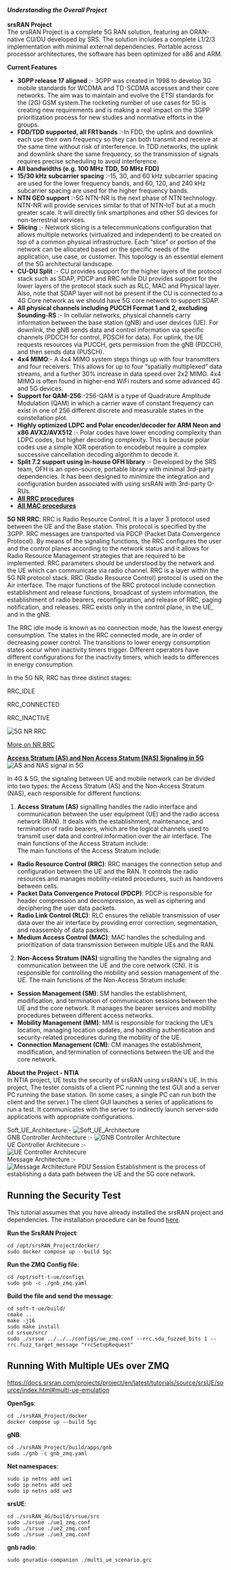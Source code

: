 ***Understanding the Overall Project*** <br><br>
**srsRAN Project**  
The srsRAN Project is a complete 5G RAN solution, featuring an ORAN-native CU/DU developed by SRS. The solution includes a complete L1/2/3 implementation with minimal external dependencies. Portable across processor architectures, the software has been optimized for x86 and ARM.  

**Current Features**  
- **3GPP release 17 aligned** :- 3GPP was created in 1998 to develop 3G mobile standards for WCDMA and TD-SCDMA accesses and their core networks. The aim was to maintain and evolve the ETSI standards for the (2G) GSM system.The rocketing number of use cases for 5G is creating new requirements and is making a real impact on the 3GPP prioritization process for new studies and normative efforts in the groups.
- **FDD/TDD supported, all FR1 bands** :-In FDD, the uplink and downlink each use their own frequency so they can both transmit and receive at the same time without risk of interference. In TDD networks, the uplink and downlink share the same frequency, so the transmission of signals requires precise scheduling to avoid interference.
- **All bandwidths (e.g. 100 MHz TDD, 50 MHz FDD)**
- **15/30 kHz subcarrier spacing** :-15, 30, and 60 kHz subcarrier spacing are used for the lower frequency bands, and 60, 120, and 240 kHz subcarrier spacing are used for the higher frequency bands.
- **NTN GEO support** :-5G NTN-NR is the next phase of NTN technology. NTN-NR will provide services similar to that of NTN-IoT but at a much greater scale. It will directly link smartphones and other 5G devices for non-terrestrial services.
- **Slicing** :- Network slicing is a telecommunications configuration that allows multiple networks (virtualized and independent) to be created on top of a common physical infrastructure. Each “slice” or portion of the network can be allocated based on the specific needs of the application, use case, or customer. This topology is an essential element of the 5G architectural landscape.
- **CU-DU Split** :- CU provides support for the higher layers of the protocol stack such as SDAP, PDCP and RRC while DU provides support for the lower layers of the protocol stack such as RLC, MAC and Physical layer. Also, note that SDAP layer will not be present if the CU is connected to a 4G Core network as we should have 5G core network to support SDAP.
- **All physical channels including PUCCH Format 1 and 2, excluding Sounding-RS** :- In cellular networks, physical channels carry information between the base station (gNB) and user devices (UE). For downlink, the gNB sends data and control information via specific channels (PDCCH for control, PDSCH for data). For uplink, the UE requests resources via PUCCH, gets permission from the gNB (PDCCH), and then sends data (PUSCH).
- **4x4 MIMO**:- A 4x4 MIMO system steps things up with four transmitters and four receivers. This allows for up to four “spatially multiplexed” data streams, and a further 30% increase in data speed over 2x2 MIMO. 4x4 MIMO is often found in higher-end WiFi routers and some advanced 4G and 5G devices.
- **Support for QAM-256**:-256-QAM is a type of Quadrature Amplitude Modulation (QAM) in which a carrier wave of constant frequency can exist in one of 256 different discrete and measurable states in the constellation plot.
- **Highly optimized LDPC and Polar encoder/decoder for ARM Neon and x86 AVX2/AVX512** :- Polar codes have lower encoding complexity than LDPC codes, but higher decoding complexity. This is because polar codes use a simple XOR operation to encodebut require a complex successive cancellation decoding algorithm to decode it.
- **Split 7.2 support using in-house OFH library** :- Developed by the SRS team, OFH is an open-source, portable library with minimal 3rd-party dependencies. It has been designed to minimize the integration and configuration burden associated with using srsRAN with 3rd-party O-RUs.
- **[All RRC procedures](https://embedx.medium.com/mastering-key-rrc-procedures-in-5g-a-visual-breakdown-1c0c0f3f344f)**
- **[All MAC procedures](https://www.linkedin.com/pulse/5g-nr-mac-layer-overview-techlte-world)** <br>
 
**5G NR RRC**:
RRC is Radio Resource Control. It is a layer 3 protocol used between the UE and the Base station. This protocol is specified by the 3GPP. RRC messages are transported via PDCP (Packet Data Convergence Protocol). By means of the signaling functions, the RRC configures the user and the control planes according to the network status and it allows for Radio Resource Management strategies that are required to be implemented. RRC parameters should be understood by the network and the UE which can communicate via radio channel. RRC is a layer within the 5G NR protocol stack. RRC (Radio Resource Control) protocol is used on the Air interface. The major functions of the RRC protocol include connection establishment and release functions, broadcast of system information, the establishment of radio bearers, reconfiguration, and release of RRC, paging notification, and releases.  RRC exists only in the control plane, in the UE, and in the gNB.

The RRC idle mode is known as no connection mode, has the lowest energy consumption. The states in the RRC connected mode, are in order of decreasing power control. The transitions to lower energy consumption states occur when inactivity timers trigger. Different operators have different configurations for the inactivity timers, which leads to differences in energy consumption.  


In the 5G NR, RRC has three distinct stages:  

   RRC_IDLE

   RRC_CONNECTED

   RRC_INACTIVE


![5G NR RRC](https://github.com/oran-testing/soft-t-ue/blob/main/docs/images/NR_RRC.png)
    
[More on NR RRC](https://www.sharetechnote.com/html/5G/5G_RRC_Overview.html)  
 

**[Access Stratum (AS) and Non Access Statum (NAS) Signaling in 5G](http://drmoazzam.com/what-is-difference-between-access-stratum-as-and-non-access-stratum-signalling-in-5g)**  
![AS and NAS signal in 5G](https://github.com/oran-testing/soft-t-ue/blob/main/docs/images/NAS_AS_Signal.png)

In 4G & 5G, the signaling between UE and mobile network can be divided into two types: the Access Stratum (AS) and the Non-Access Stratum (NAS), each responsible for different functions:  
1. **Access Stratum (AS)** signalling handles the radio interface and communication between the user equipment (UE) and the radio access network (RAN). It deals with the establishment, maintenance, and termination of radio bearers, which are the logical channels used to transmit user data and control information over the air interface. The main functions of the Access Stratum include:  
The main functions of the Access Stratum include:
- **Radio Resource Control (RRC)**: RRC manages the connection setup and configuration between the UE and the RAN. It controls the radio resources and manages mobility-related procedures, such as handovers between cells.
- **Packet Data Convergence Protocol (PDCP)**: PDCP is responsible for header compression and decompression, as well as ciphering and deciphering the user data packets.
- **Radio Link Control (RLC)**: RLC ensures the reliable transmission of user data over the air interface by providing error correction, segmentation, and reassembly of data packets.
- **Medium Access Control (MAC)**: MAC handles the scheduling and prioritization of data transmission between multiple UEs and the RAN.

2. **Non-Access Stratum (NAS)** signalling the handles the signaling and communication between the UE and the core network (CN). It is responsible for controlling the mobility and session management of the UE. The main functions of the Non-Access Stratum include:
- **Session Management (SM)**: SM handles the establishment, modification, and termination of communication sessions between the UE and the core network. It manages the bearer services and mobility procedures between different access networks.
- **Mobility Management (MM)**: MM is responsible for tracking the UE’s location, managing location updates, and handling authentication and security-related procedures during the mobility of the UE.
- **Connection Management (CM)**: CM manages the establishment, modification, and termination of connections between the UE and the core network.
       
**About the Project - NTIA**  
In NTIA project, UE tests the security of srsRAN using srsRAN's UE. In this project, The tester consists of a client PC running the test GUI and a server PC running the base station. (In some cases, a single PC can run both the client and the server.) The client GUI launches a series of applications to run a test. It communicates with the server to indirectly launch server-side applications with appropriate configurations.

Soft_UE_Architecture:-
  ![Soft_UE_Architecture](https://github.com/oran-testing/soft-t-ue/blob/main/docs/images/soft-t-ue.png)  
GNB Controller Architecture :- 
  ![GNB Controller Architecture](https://github.com/oran-testing/soft-t-ue/blob/main/docs/images/gnb-controller.png)  
UE Controller Architecure :-  
  ![UE Controller Architecure](https://github.com/oran-testing/soft-t-ue/blob/main/docs/images/ue-controller.png)  
Message Architecture :-  
  ![Message Architecture](https://github.com/oran-testing/soft-t-ue/blob/main/docs/images/full_message_diagram.png)
PDU Session Establishment is the process of establishing a data path between the UE and the 5G core network.  

## Running the Security Test
This tutorial assumes that you have already installed the srsRAN project and dependencies. The installation procedure can be found [here](https://github.com/oran-testing/soft-t-ue).

**Run the SrsRAN Project**:
```
cd /opt/srsRAN_Project/docker/ 
sudo docker compose up --build 5gc     
```
**Run the ZMQ Config file**:
```
cd /opt/soft-t-ue/configs
sudo gnb -c ./gnb_zmq.yaml
```
**Build the file and send the message**:
```
cd soft-t-ue/build/
cmake .. 
make -j16 
sudo make install
cd srsue/src/
sudo ./srsue ../../../configs/ue_zmq.conf --rrc.sdu_fuzzed_bits 1 --rrc.fuzz_target_message "rrcSetupRequest" 
```

## Running With Multiple UEs over ZMQ

https://docs.srsran.com/projects/project/en/latest/tutorials/source/srsUE/source/index.html#multi-ue-emulation

**Open5gs**:

```
cd ./srsRAN_Project/docker
docker compose up --build 5gc
```

**gNB**:
```
cd ./srsRAN_Project/build/apps/gnb
sudo ./gnb -c gnb_zmq.yaml
```

**Net namespaces**:
```
sudo ip netns add ue1
sudo ip netns add ue2
sudo ip netns add ue3
```

**srsUE**:
```
cd ./srsRAN_4G/build/srsue/src
sudo ./srsue ./ue1_zmq.conf
sudo ./srsue ./ue2_zmq.conf
sudo ./srsue ./ue3_zmq.conf
```

**gnb radio**:
```
sudo gnuradio-companion ./multi_ue_scenario.grc
```
